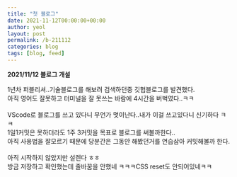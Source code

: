 ```yaml
---
title: "첫 블로그"
date: 2021-11-12T00:00:00+00:00
author: yeol
layout: post
permalink: /b-211112
categories: blog
tags: [blog, feed]
---
```


**2021/11/12 블로그 개설**

1년차 퍼블리셔..기술블로그를 해보려 검색하던중 깃헙블로그를 발견했다.<br>
아직 영어도 잘못하고 터미널을 잘 못쓰는 바람에 4시간을 버벅였다..ㅋㅋ<br>
<br>
VScode로 블로그를 쓰고 있다니 무언가 멋이난다..내가 이걸 쓰고있다니 신기하다 ㅋㅋ<br>
1일1커밋은 못하더라도 1주 3커밋을 목표로 블로그를 써볼까한다..<br>
아직 사용법을 잘모르기 때문에 당분간은 그동안 해봤던거를 연습삼아 커밋해볼까 한다.<br>
<br>
아직 시작하지 않았지만 설렌다 ㅎㅎ<br>
방금 저장하고 확인했는데 줄바꿈을 안했네 ㅋㅋㅋCSS reset도 안되어있네ㅋㅋ
